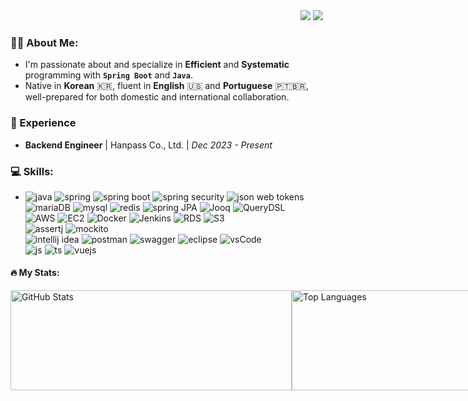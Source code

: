 <div align="right">
  <a href="https://HyunsooZo.github.io/"><img src="https://img.shields.io/badge/-HyunsooZo.github.io-lightgray?style=for-the-badge%22" target="_blank"/></a>
  <a href="mailto:bzhs1992@icloud.com"><img src="https://img.shields.io/badge/Email-25A162?style=flat&logo=ProtonMail&logoColor=white"/></a> 
  <img src="https://komarev.com/ghpvc/?username=HyunsooZo&style=flat&color=4479A1" alt=""/>

 </div>

### 👨‍💻 About Me:

- I'm passionate about and specialize in **Efficient** and **Systematic** programming with **`Spring Boot`** and **`Java`**.
- Native in **Korean** 🇰🇷, fluent in **English** 🇺🇸 and **Portuguese** 🇵🇹🇧🇷, well-prepared for both domestic and international collaboration.

### 🔭 Experience
- **Backend Engineer** | Hanpass Co., Ltd. | *Dec 2023 - Present*

### 💻 Skills:
- ![java](https://img.shields.io/badge/Java-007396?style=flat&logo=java&logoColor=white) ![spring](https://img.shields.io/badge/Spring-6DB33F?style=flat&logo=Spring&logoColor=white) ![spring boot](https://img.shields.io/badge/Spring%20Boot-6DB33F?style=flat&logo=Spring%20Boot&logoColor=white)
![spring security](https://img.shields.io/badge/Spring%20Security-6DB33F?style=flat&logo=Spring%20Security&logoColor=white)
![json web tokens](https://img.shields.io/badge/JWT-000000?style=flat&logo=Json%20Web%20Tokens&logoColor=white)<br>
![mariaDB](https://img.shields.io/badge/MariaDB-003545?style=flat&logo=MariaDB&logoColor=white)
![mysql](https://img.shields.io/badge/MySQL-4479A1?style=flat&logo=MySQL&logoColor=white)
![redis](https://img.shields.io/badge/Redis-DC382D?style=flat&logo=Redis&logoColor=white)
![spring JPA](https://img.shields.io/badge/Spring%20JPA-6DB33F?style=flat&logo=Spring%20JPA&logoColor=white)
![Jooq](https://img.shields.io/badge/Jooq-00B4CC?style=flat&logo=Jooq&logoColor=white)
![QueryDSL](https://img.shields.io/badge/QueryDSL-4682B4?style=flat&logo=QueryDSL&logoColor=white)<br>
![AWS](https://img.shields.io/badge/aws-232F3E?&logo=amazonaws&logoColor=white) 
![EC2](https://img.shields.io/badge/ec2-FF9900?&logo=amazonec2&logoColor=white) 
![Docker](https://img.shields.io/badge/Docker-2496ED?&logo=Docker&logoColor=white) 
![Jenkins](https://img.shields.io/badge/Jenkins-2088FF?&logo=Jenkins&logoColor=white)
![RDS](https://img.shields.io/badge/rds-527FFF?&logo=amazonrds&logoColor=white) 
![S3](https://img.shields.io/badge/S3-569A31?&logo=amazons3&logoColor=white)<br>
![assertj](https://img.shields.io/badge/AssertJ-25A162?style=flat&logo=AssertJ&logoColor=white)
![mockito](https://img.shields.io/badge/Mockito-008D62?style=flat&logo=Mockito&logoColor=white)<br>
![intellij idea](https://img.shields.io/badge/IntelliJ%20IDEA-000000?style=flat&logo=IntelliJ%20IDEA&logoColor=white)
![postman](https://img.shields.io/badge/Postman-FF6C37?style=flat&logo=Postman&logoColor=white)
![swagger](https://img.shields.io/badge/Swagger-85EA2D?style=flat&logo=Swagger&logoColor=white)
![eclipse](https://img.shields.io/badge/Eclipse%20IDE-2C2255?style=flat&logo=Eclipse%20IDE&logoColor=white)
![vsCode](https://img.shields.io/badge/VSCode-007ACC?style=flat&logo=visual-studio-code&logoColor=white)<br>
![js](https://img.shields.io/badge/JavaScript-F7DF1E?style=flat&logo=javascript&logoColor=black)
![ts](https://img.shields.io/badge/TypeScript-3178C6?style=flat&logo=typescript&logoColor=white)
![vuejs](https://img.shields.io/badge/Vue.js-4FC08D?style=flat&logo=vue.js&logoColor=white)

#### 🔥 My Stats:

<div style="display: flex; align-items: flex-start;">
  <span style = "height : 160px">
    <img src="https://github-readme-stats.vercel.app/api?username=HyunsooZo" alt="GitHub Stats" style="width: 450px; object-fit: contain; height: 160px" />
  </span>  
  <span style = "height : 160px">
    <img src="https://github-readme-stats.vercel.app/api/top-langs/?username=HyunsooZo&layout=compact&hide=html" alt="Top Languages" style="width: 390px; object-fit: contain; height: 160px" />
  </span>
</div>
